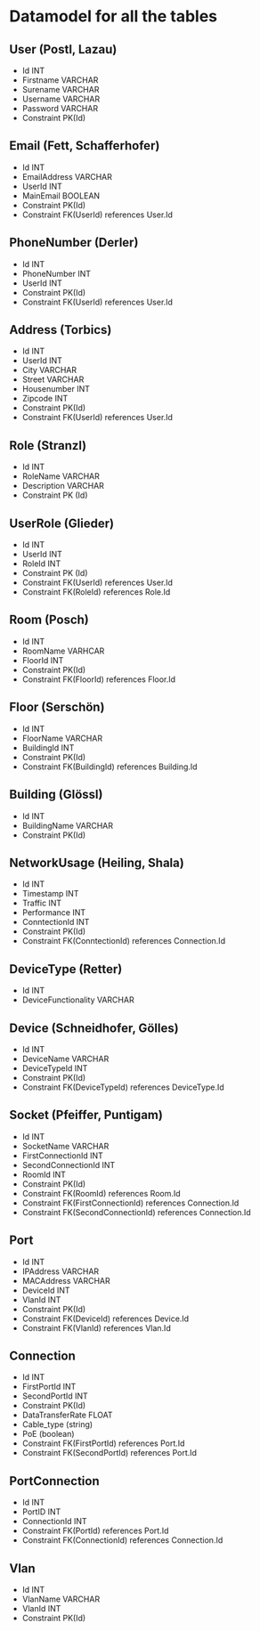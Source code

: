 # Datamodel for all the tables

## User (Postl, Lazau)

-   Id INT
-   Firstname VARCHAR
-   Surename VARCHAR
-   Username VARCHAR
-   Password VARCHAR
-   Constraint PK(Id)

## Email (Fett, Schafferhofer)

-   Id INT
-   EmailAddress VARCHAR
-   UserId INT
-   MainEmail BOOLEAN
-   Constraint PK(Id)
-   Constraint FK(UserId) references User.Id

## PhoneNumber (Derler)

-   Id INT
-   PhoneNumber INT
-   UserId INT
-   Constraint PK(Id)
-   Constraint FK(UserId) references User.Id

## Address (Torbics)

-   Id INT
-   UserId INT
-   City VARCHAR
-   Street VARCHAR
-   Housenumber INT
-   Zipcode INT
-   Constraint PK(Id)
-   Constraint FK(UserId) references User.Id

## Role (Stranzl)

-   Id INT
-   RoleName VARCHAR
-   Description VARCHAR
-   Constraint PK (Id)

## UserRole (Glieder)

-   Id INT
-   UserId INT
-   RoleId INT
-   Constraint PK (Id)
-   Constraint FK(UserId) references User.Id
-   Constraint FK(RoleId) references Role.Id


## Room (Posch)

-   Id INT
-   RoomName VARHCAR
-   FloorId INT
-   Constraint PK(Id)
-   Constraint FK(FloorId) references Floor.Id

## Floor (Serschön)

-   Id INT
-   FloorName VARCHAR
-   BuildingId INT
-   Constraint PK(Id)
-   Constraint FK(BuildingId) references Building.Id

## Building (Glössl)

-   Id INT
-   BuildingName VARCHAR
-   Constraint PK(Id)

## NetworkUsage (Heiling, Shala)

-   Id INT
-   Timestamp INT
-   Traffic INT
-   Performance INT
-   ConntectionId INT
-   Constraint PK(Id)
-   Constraint FK(ConntectionId) references Connection.Id

## DeviceType (Retter)

-   Id INT
-   DeviceFunctionality VARCHAR

## Device (Schneidhofer, Gölles)

-   Id INT
-   DeviceName VARCHAR
-   DeviceTypeId INT
-   Constraint PK(Id)
-   Constraint FK(DeviceTypeId) references DeviceType.Id

## Socket (Pfeiffer, Puntigam)

-   Id INT
-   SocketName VARCHAR
-   FirstConnectionId INT
-   SecondConnectionId INT
-   RoomId INT
-   Constraint PK(Id)
-   Constraint FK(RoomId) references Room.Id
-   Constraint FK(FirstConnectionId) references Connection.Id
-   Constraint FK(SecondConnectionId) references Connection.Id

## Port

-   Id INT
-   IPAddress VARCHAR
-   MACAddress VARCHAR
-   DeviceId INT
-   VlanId INT
-   Constraint PK(Id)
-   Constraint FK(DeviceId) references Device.Id
-   Constraint FK(VlanId) references Vlan.Id

## Connection

-   Id INT
-   FirstPortId INT
-   SecondPortId INT
-   Constraint PK(Id)
-   DataTransferRate FLOAT
-   Cable_type (string)
-   PoE (boolean)
-   Constraint FK(FirstPortId) references Port.Id
-   Constraint FK(SecondPortId) references Port.Id

## PortConnection

-   Id INT
-   PortID INT
-   ConnectionId INT
-   Constraint FK(PortId) references Port.Id
-   Constraint FK(ConnectionId) references Connection.Id

## Vlan

-   Id INT
-   VlanName VARCHAR
-   VlanId INT
-   Constraint PK(Id)
